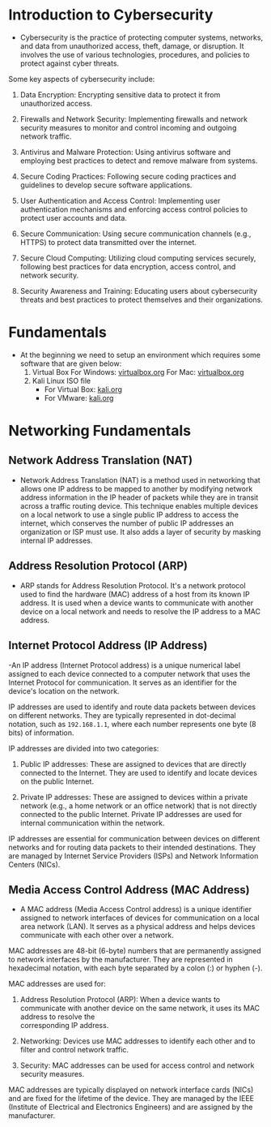 # Introduction to Cybersecurity
  - Cybersecurity is the practice of protecting computer systems, networks, and data from unauthorized access, theft, damage, or disruption. It involves the use of various technologies, procedures, and policies to protect against cyber threats.

  Some key aspects of cybersecurity include:
  
  1. Data Encryption: Encrypting sensitive data to protect it from unauthorized access.
  
  2. Firewalls and Network Security: Implementing firewalls and network security measures to monitor and control incoming and outgoing network traffic.
  
  3. Antivirus and Malware Protection: Using antivirus software and employing best practices to detect and remove malware from systems.
  
  4. Secure Coding Practices: Following secure coding practices and guidelines to develop secure software applications.
  
  5. User Authentication and Access Control: Implementing user authentication mechanisms and enforcing access control policies to protect user accounts and data.
  
  6. Secure Communication: Using secure communication channels (e.g., HTTPS) to protect data transmitted over the internet.
  
  7. Secure Cloud Computing: Utilizing cloud computing services securely, following best practices for data encryption, access control, and network security.
  
  8. Security Awareness and Training: Educating users about cybersecurity threats and best practices to protect themselves and their organizations.

# Fundamentals
  - At the beginning we need to setup an environment which requires some software that are given below:
    1. Virtual Box
         For Windows: [virtualbox.org](https://download.virtualbox.org/virtualbox/7.0.18/VirtualBox-7.0.18-162988-Win.exe)
         For Mac: [virtualbox.org](https://download.virtualbox.org/virtualbox/7.0.18/VirtualBox-7.0.18-162988-OSX.dmg)
    2. Kali Linux ISO file
         - For Virtual Box: [kali.org](https://cdimage.kali.org/kali-2024.2/kali-linux-2024.2-virtualbox-amd64.7z)
         - For VMware: [kali.org](https://cdimage.kali.org/kali-2024.2/kali-linux-2024.2-vmware-amd64.7z)
      
# Networking Fundamentals
## Network Address Translation (NAT)
  - Network Address Translation (NAT) is a method used in networking that allows one IP address to be mapped to another by modifying network address information in the IP header of packets while they are in transit across a traffic routing device. This technique enables multiple devices on a local network to use a single public IP address to access the internet, which conserves the number of public IP addresses an organization or ISP must use. It also adds a layer of security by masking internal IP addresses.

## Address Resolution Protocol (ARP)
  - ARP stands for Address Resolution Protocol. It's a network protocol used to find the hardware (MAC) address of a host from its known IP address. It is used when a device wants to communicate with another device on a local network and needs to resolve the IP address to a MAC address.

## Internet Protocol Address (IP Address)
  -An IP address (Internet Protocol address) is a unique numerical label assigned to each device connected to a computer network that uses the Internet Protocol 
   for communication. It serves as an identifier for the device's location on the network.

  IP addresses are used to identify and route data packets between devices on different networks. They are typically represented in dot-decimal notation, such as 
  `192.168.1.1`, where each number represents one byte (8 bits) of information.
  
  IP addresses are divided into two categories:
  
   1. Public IP addresses: These are assigned to devices that are directly connected to the Internet. They are used to identify and locate devices on the 
       public Internet.
  
   2. Private IP addresses: These are assigned to devices within a private network (e.g., a home network or an office network) that is not directly connected            to the public Internet. Private IP addresses are used for internal communication within the network.
  
  IP addresses are essential for communication between devices on different networks and for routing data packets to their intended destinations. They are 
  managed by Internet Service Providers (ISPs) and Network Information Centers (NICs).

  ## Media Access Control Address (MAC Address)
   - A MAC address (Media Access Control address) is a unique identifier assigned to network interfaces of devices for communication on a local area network (LAN). It serves as a physical address and helps devices communicate with each other over a network.

  MAC addresses are 48-bit (6-byte) numbers that are permanently assigned to network interfaces by the manufacturer. They are represented in hexadecimal notation,   with each byte separated by a colon (:) or hyphen (-).
  
  MAC addresses are used for:
  
  1. Address Resolution Protocol (ARP): When a device wants to communicate with another device on the same network, it uses its MAC address to resolve the         
     corresponding IP address.
  
  2. Networking: Devices use MAC addresses to identify each other and to filter and control network traffic.
  
  3. Security: MAC addresses can be used for access control and network security measures.
  
  MAC addresses are typically displayed on network interface cards (NICs) and are fixed for the lifetime of the device. They are managed by the IEEE (Institute of 
  Electrical and Electronics Engineers) and are assigned by the manufacturer.


